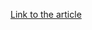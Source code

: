 [Link to the article](https://thehackernews.com/2025/06/over-70-organizations-across-multiple.html)
